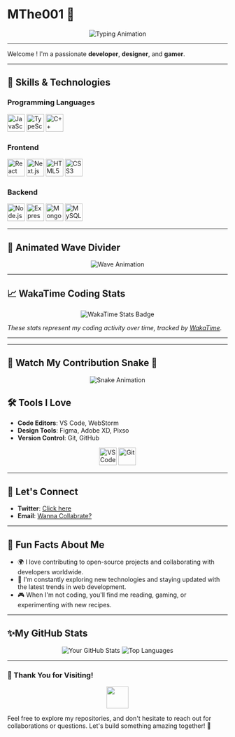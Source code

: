 # MThe001 👋

<p align="center">
  <img src="https://readme-typing-svg.demolab.com?font=Fira+Code&weight=500&size=25&pause=1000&color=3A80F7&center=true&width=435&lines=Welcome+Back!+;A+Passionate+Developer+%F0%9F%92%BB+;Gamer!+Self_Learner" alt="Typing Animation" />
</p>

---

 Welcome ! I'm a passionate **developer**, **designer**, and **gamer**.

---

## 🚀 Skills & Technologies

### Programming Languages
<p>
  <img src="https://cdn.jsdelivr.net/gh/devicons/devicon/icons/javascript/javascript-original.svg" alt="JavaScript" width="40" height="40" /> 
  <img src="https://cdn.jsdelivr.net/gh/devicons/devicon/icons/typescript/typescript-original.svg" alt="TypeScript" width="40" height="40" /> 
  <img src="https://cdn.jsdelivr.net/gh/devicons/devicon/icons/cplusplus/cplusplus-original.svg" alt="C++" width="40" height="40" />
</p>

### Frontend
<p>
  <img src="https://cdn.jsdelivr.net/gh/devicons/devicon/icons/react/react-original.svg" alt="React" width="40" height="40" />
  <img src="https://cdn.jsdelivr.net/gh/devicons/devicon/icons/nextjs/nextjs-original.svg" alt="Next.js" width="40" height="40" />
  <img src="https://cdn.jsdelivr.net/gh/devicons/devicon/icons/html5/html5-original.svg" alt="HTML5" width="40" height="40" />
  <img src="https://cdn.jsdelivr.net/gh/devicons/devicon/icons/css3/css3-original.svg" alt="CSS3" width="40" height="40" />
</p>

### Backend
<p>
  <img src="https://cdn.jsdelivr.net/gh/devicons/devicon/icons/nodejs/nodejs-original.svg" alt="Node.js" width="40" height="40" />
  <img src="https://cdn.jsdelivr.net/gh/devicons/devicon/icons/express/express-original.svg" alt="Express.js" width="40" height="40" />
  <img src="https://cdn.jsdelivr.net/gh/devicons/devicon/icons/mongodb/mongodb-original.svg" alt="MongoDB" width="40" height="40" />
  <img src="https://cdn.jsdelivr.net/gh/devicons/devicon/icons/mysql/mysql-original.svg" alt="MySQL" width="40" height="40" />
</p>

---

## 🌊 Animated Wave Divider

<p align="center">
  <img src="https://raw.githubusercontent.com/andreasbm/readme/master/assets/lines/colored.png" alt="Wave Animation" />
</p>

---

## 📈 WakaTime Coding Stats

<p align="center">
  <img src="https://wakatime.com/badge/user/018eaad6-cac7-4d24-a2e9-c34a7e4a895c.svg" alt="WakaTime Stats Badge" />
</p>

*These stats represent my coding activity over time, tracked by [WakaTime](https://wakatime.com/@mahin).*

---

---
## 🐍 Watch My Contribution Snake 🐍

<div align="center">
  <img src="https://github.com/Mthe001/Mthe001/blob/output/github-contribution-grid-snake.svg" alt="Snake Animation" />
</div>


## 🛠️ Tools I Love

- **Code Editors**: VS Code, WebStorm
- **Design Tools**: Figma, Adobe XD, Pixso
- **Version Control**: Git, GitHub

<p align="center">
  <img src="https://cdn.jsdelivr.net/gh/devicons/devicon/icons/vscode/vscode-original.svg" alt="VSCode" width="40" height="40" />
  <img src="https://cdn.jsdelivr.net/gh/devicons/devicon/icons/git/git-original.svg" alt="Git" width="40" height="40" />
</p>

---

## 🤝 Let's Connect

- **Twitter**: [Click here](https://x.com/redwan_mahin68)
- **Email**: [Wanna Collabrate?](mailto:mtheredwanulahque@gmail.com)

---

## 🌱 Fun Facts About Me

- 🌍 I love contributing to open-source projects and collaborating with developers worldwide.
- 📖 I'm constantly exploring new technologies and staying updated with the latest trends in web development.
- 🎮 When I'm not coding, you'll find me reading, gaming, or experimenting with new recipes.




---

## ✨My GitHub Stats

<div align="center">
  <img src="https://github-readme-stats.vercel.app/api?username=Mthe001&show_icons=true&theme=radical" alt="Your GitHub Stats" />
  <img src="https://github-readme-stats.vercel.app/api/top-langs/?username=Mthe001&layout=compact&theme=radical" alt="Top Languages" />
</div>

---

### 🌟 Thank You for Visiting!

<p align="center">
  <img src="https://media.giphy.com/media/hvRJCLFzcasrR4ia7z/giphy.gif" width="50">
</p>

Feel free to explore my repositories, and don't hesitate to reach out for collaborations or questions. Let's build something amazing together! 🚀
